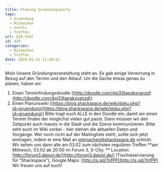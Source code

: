 ```yaml
---
title: Planung Gruendungsparty
tags:
  - Gruendung
  - Mitmachen
  - events
  - Treffen
url: 428.html
id: 428
categories:
  - Mitmachen
  - Treffen
date: 2010-01-31 11:49:51
---
```


Moin
Unsere Gründungveranstaltung steht an. Es gab einige Verwirrung in Bezug auf den Termin und den Ablauf. Um die Sache etwas genau zu planen, haben wir

1.  Einen Terminfindungsdoodle ([http://doodle.com/4pi33tapgkxvanzd](http://doodle.com/4pi33tapgkxvanzd))
2.  Einen Planunswiki ([https://blog.shackspace.de/wiki/doku.php?id=gruendung](https://blog.shackspace.de/wiki/doku.php?id=gruendung))
Bitte tragt euch ALLE in den Doodle ein, damit wir einen  Termin finden der möglichst vielen gut passt. Dann müssen wir den Zeitpunkt auch massiv in die Stadt und die Szene kommunizieren. Bitte seht auch im Wiki vorbei - hier stehen die aktuellen Daten und Vorgänge.
Wer noch nicht auf der Mailingliste steht, sollte sich jetzt eintragen, indem er eine Mail an [mitmachen@shackspace.de](mailto:mitmachen@shackspace.de) schickt. Wir sehen uns dann alle am 03.02 zum nächsten regulären Treffen **am Mittwoch, 03.02 ab 20:00 im Forum 3, S-City. **
Location:     [http://forum3.dajool.de/](http://forum3.dajool.de/) (Tischreservierung für "Shackspace"), Google Maps: [http://is.gd/7nfPP](http://is.gd/7nfPP)
Wir freuen uns auf euch!